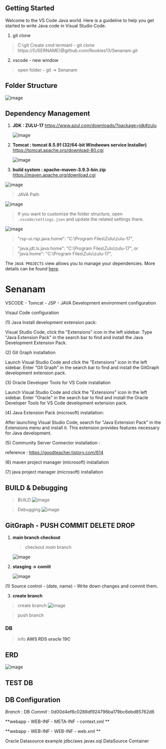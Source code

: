 ## Getting Started

Welcome to the VS Code Java world. Here is a guideline to help you get started to write Java code in Visual Studio Code.
1. git clone
  >  C:\git Create
  > cmd termianl
     - git clone https://(USERNAME)@github.com/Rookies13/Senanam.git

2. vscode - new window
  > open folder - git -> Senanam 

## Folder Structure

![image](https://github.com/Rookies13/Senanam/assets/140288335/e16fef2b-0d61-46dd-9441-4ffb7e86376f)



## Dependency Management
1. **JDK : ZULU-17**
     https://www.azul.com/downloads/?package=jdk#zulu

   ![image](https://github.com/Rookies13/Senanam/assets/140288335/54af6e77-4ede-4bdd-9044-5c57b663a79d)



3. **Tomcat : tomcat 8.5.91 (32/64-bit Windwows service Installer)**
      https://tomcat.apache.org/download-80.cgi

   ![image](https://github.com/Rookies13/Senanam/assets/140288335/1bb65589-1390-4513-9e8c-da25d92bfbf5)



5. **build system : apache-maven-3.9.3-bin.zip**
     https://maven.apache.org/download.cgi

  ![image](https://github.com/Rookies13/Senanam/assets/140288335/7ccf314f-f6c3-4a53-b635-7e842a5b8dc7)


> JAVA Path

  ![image](https://github.com/Rookies13/Senanam/assets/140288335/3215324c-7e83-412d-ad58-278f1ff146e6)


> If you want to customize the folder structure, open `.vscode/settings.json` and update the related settings there.

  ![image](https://github.com/Rookies13/Senanam/assets/140288335/edbf7cc2-55cf-4d46-9158-ea917790ec7c)

  >"rsp-ui.rsp.java.home": "C:\\Program Files\\Zulu\\zulu-17",

  > "java.jdt.ls.java.home": "C:\\Program Files\\Zulu\\zulu-17", or "java.home": "C:\\Program Files\\Zulu\\zulu-17",

The `JAVA PROJECTS` view allows you to manage your dependencies. More details can be found [here](https://github.com/microsoft/vscode-java-dependency#manage-dependencies).

# Senanam

VSCODE - Tomcat - JSP - JAVA Development environment configuration

Visaul Code configuration

(1) Java Install development extension pack:

Visual Studio Code, click the "Extensions" icon in the left sidebar. Type "Java Extension Pack" in the search bar to find and install the Java Development Extension Pack.

(2) Git Graph installation

Launch Visual Studio Code and click the "Extensions" icon in the left sidebar. Enter "Git Graph" in the search bar to find and install the GitGraph development extension pack.

(3) Oracle Developer Tools for VS Code installation 

Launch Visual Studio Code and click the "Extensions" icon in the left sidebar. Enter "Oracle" in the search bar to find and install the Oracle Developer Tools for VS Code development extension pack.

(4) Java Extension Pack (microsoft) installation:

After launching Visual Studio Code, search for "Java Extension Pack" in the Extensions menu and install it. This extension provides features necessary for Java development.

(5) Community Server Connector installation : 

reference : https://goodteacher.tistory.com/614

(6) maven project manager (microsoft) installation

(7) java project manager (microsoft) installation 


## BUILD & Debugging

> BUILD
![image](https://github.com/Rookies13/Senanam/assets/140288335/de74d766-8800-4b57-8109-f0f1025a7e16)

> Debugging
![image](https://github.com/Rookies13/Senanam/assets/140288335/432f0e5d-8f5d-4f7d-a294-a905627df6eb)



## GitGraph -  PUSH COMMIT DELETE DROP 
1. **main branch checkout**
     > checkout *main* branch

     ![image](https://github.com/Rookies13/Senanam/assets/140288335/e92a92f2-9a3b-4afe-9e4a-5e8cc0aa58ef)



2. **stasging -> comiit**
      >
   ![image](https://github.com/Rookies13/Senanam/assets/140288335/f0e9a530-9cae-422c-b43e-d33c2deffcf8)


(1) Source control - (date, name) - Write down changes and commit them. 

3. **create branch**
    
> create branch
![image](https://github.com/Rookies13/Senanam/assets/140288335/ff5ebebd-78a6-4d41-83e9-362e08c1fbb2)

> push branch 


### DB 
 > info
  **AWS RDS oracle 19C**

## ERD 

![image](https://github.com/Rookies13/Senanam/assets/140288335/0d734bcf-089c-4eef-bda5-d5ab0edd373f)


## TEST DB


## DB Configuration

*Branch* : DB
*Commit* : 0d00d4ef6c0288df924796ba179bc6ebd85762d6

**webapp - WEB-INF - META-INF - context.xml **

<Context>
    <Resource name="jdbc/aws" auth="Container" type="javax.sql.DataSource"
        maxTotal="100" maxIdle="30" maxWaitMillis="10000"
        username="ID" password="PW"
        driverClassName="oracle.jdbc.OracleDriver"
        url="jdbc:oracle:thin:@AWS Address:1521:orcl" />
</Context>

**webapp - WEB-INF - WEB-INF - web.xml **

<resource-ref>
<description>Oracle Datasource example</description>
<res-ref-name>jdbc/aws</res-ref-name>
<res-type>javax.sql.DataSource</res-type>
<res-auth>Container</res-auth>
</resource-ref>
